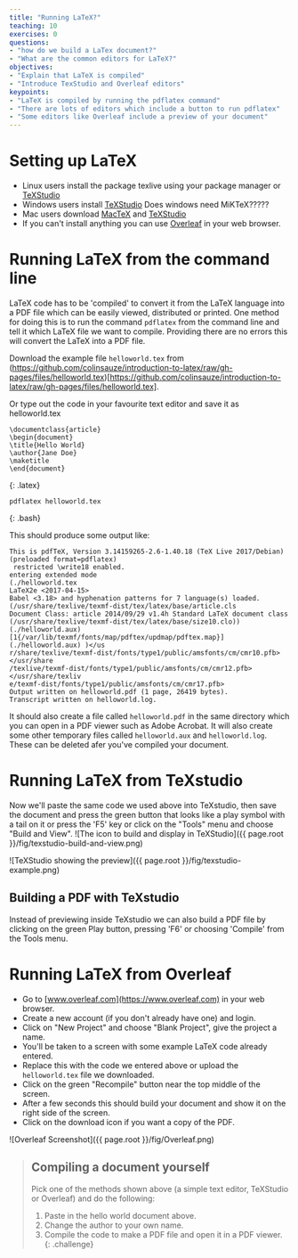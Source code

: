 ```yaml
---
title: "Running LaTeX?"
teaching: 10
exercises: 0
questions:
- "how do we build a LaTex document?"
- "What are the common editors for LaTeX?"
objectives:
- "Explain that LaTeX is compiled"
- "Introduce TexStudio and Overleaf editors"
keypoints:
- "LaTeX is compiled by running the pdflatex command"
- "There are lots of editors which include a button to run pdflatex"
- "Some editors like Overleaf include a preview of your document"
---
```


# Setting up LaTeX

* Linux users install the package texlive using your package manager or [TeXStudio](https://www.texstudio.org/#download)
* Windows users install [TeXStudio](https://www.texstudio.org/#download)
Does windows need MiKTeX?????
* Mac users download [MacTeX](http://mirror.ctan.org/systems/mac/mactex/MacTeX.pkg) and [TeXStudio](https://github.com/texstudio-org/texstudio/releases/download/3.0.4/texstudio-3.0.4-osx.dmg)
* If you can't install anything you can use [Overleaf](https://www.overleaf.com/) in your web browser.


# Running LaTeX from the command line

LaTeX code has to be 'compiled' to convert it from the LaTeX language into a PDF file which can be easily viewed, distributed or printed. One method for doing this is to run the command `pdflatex` from the command line and tell it which LaTeX file we want to compile. Providing there are no errors this will convert the LaTeX into a PDF file.

Download the example file `helloworld.tex` from (https://github.com/colinsauze/introduction-to-latex/raw/gh-pages/files/helloworld.tex)[https://github.com/colinsauze/introduction-to-latex/raw/gh-pages/files/helloworld.tex].

Or type out the code in your favourite text editor and save it as helloworld.tex

~~~
\documentclass{article}
\begin{document}
\title{Hello World}
\author{Jane Doe}
\maketitle
\end{document}
~~~
{: .latex}


~~~
pdflatex helloworld.tex
~~~
{: .bash}

This should produce some output like:

~~~
This is pdfTeX, Version 3.14159265-2.6-1.40.18 (TeX Live 2017/Debian) (preloaded format=pdflatex)
 restricted \write18 enabled.
entering extended mode
(./helloworld.tex
LaTeX2e <2017-04-15>
Babel <3.18> and hyphenation patterns for 7 language(s) loaded.
(/usr/share/texlive/texmf-dist/tex/latex/base/article.cls
Document Class: article 2014/09/29 v1.4h Standard LaTeX document class
(/usr/share/texlive/texmf-dist/tex/latex/base/size10.clo)) (./helloworld.aux)
[1{/var/lib/texmf/fonts/map/pdftex/updmap/pdftex.map}] (./helloworld.aux) )</us
r/share/texlive/texmf-dist/fonts/type1/public/amsfonts/cm/cmr10.pfb></usr/share
/texlive/texmf-dist/fonts/type1/public/amsfonts/cm/cmr12.pfb></usr/share/texliv
e/texmf-dist/fonts/type1/public/amsfonts/cm/cmr17.pfb>
Output written on helloworld.pdf (1 page, 26419 bytes).
Transcript written on helloworld.log.
~~~

It should also create a file called `helloworld.pdf` in the same directory which you can open in a PDF viewer such as Adobe Acrobat. It will also create some other temporary files called `helloworld.aux` and `helloworld.log`. These can be deleted afer you've compiled your document.

# Running LaTeX from TeXstudio

Now we'll paste the same code we used above into TeXstudio, then save the document and press the green button that looks like a play symbol with a tail on it or press the 'F5' key or click on the "Tools" menu and choose "Build and View".
![The icon to build and display in TeXStudio]({{ page.root }}/fig/texstudio-build-and-view.png)

![TeXStudio showing the preview]({{ page.root }}/fig/texstudio-example.png)

## Building a PDF with TeXstudio

Instead of previewing inside TeXstudio we can also build a PDF file by clicking on the green Play button, pressing 'F6' or choosing 'Compile' from the Tools menu.

# Running LaTeX from Overleaf

* Go to [www.overleaf.com](https://www.overleaf.com) in your web browser.
* Create a new account (if you don't already have one) and login.
* Click on "New Project" and choose "Blank Project", give the project a name.
* You'll be taken to a screen with some example LaTeX code already entered.
* Replace this with the code we entered above or upload the `helloworld.tex` file we downloaded.
* Click on the green "Recompile" button near the top middle of the screen.
* After a few seconds this should build your document and show it on the right side of the screen.
* Click on the download icon if you want a copy of the PDF.

![Overleaf Screenshot]({{ page.root }}/fig/Overleaf.png)


> ## Compiling a document yourself
>
> Pick one of the methods shown above (a simple text editor, TeXStudio or Overleaf) and do the following:
>
> 1. Paste in the hello world document above.
> 2. Change the author to your own name.
> 3. Compile the code to make a PDF file and open it in a PDF viewer.
{: .challenge}
